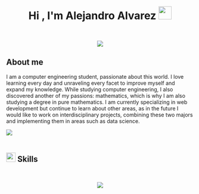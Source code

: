 
<h1 align="center"><b>Hi , I'm Alejandro Alvarez </b><img src="https://media.giphy.com/media/hvRJCLFzcasrR4ia7z/giphy.gif" width="35"></h1>
<!--  -->

<br>
<p align="center">
  <a href="https://github.com/DenverCoder1/readme-typing-svg">
  <img src="https://readme-typing-svg.herokuapp.com?font=Time+New+Roman&color=cyan&size=35&center=true&vCenter=true&width=600&height=100&lines=Computer+Engineering+Student;Web+Developer;Frontend+Developer;Backend+Developer">
</a>
</p>
	
## **About me**



<p>
	I am a computer engineering student, passionate about this world. I love learning every day and unraveling every facet to improve myself and expand my knowledge. While studying computer engineering, I also discovered another of my passions: mathematics, which is why I am also studying a degree in pure mathematics. I am currently specializing in web development but continue to learn about other areas, as in the future I would like to work on interdisciplinary projects, combining these two majors and implementing them in areas such as data science.
</p>



<img src="https://user-images.githubusercontent.com/73097560/115834477-dbab4500-a447-11eb-908a-139a6edaec5c.gif"><br><br>

## <img src="https://media2.giphy.com/media/QssGEmpkyEOhBCb7e1/giphy.gif?cid=ecf05e47a0n3gi1bfqntqmob8g9aid1oyj2wr3ds3mg700bl&rid=giphy.gif" width ="25"><b> Skills</b>
<br>

<p align="center">
  <a href="https://skillicons.dev">
    <img src="https://skillicons.dev/icons?i=py,js,ts,java,cs,html,css,nodejs,express,django,nextjs,react,unity,windows,linux&perline=10" />
  </a>
</p>
